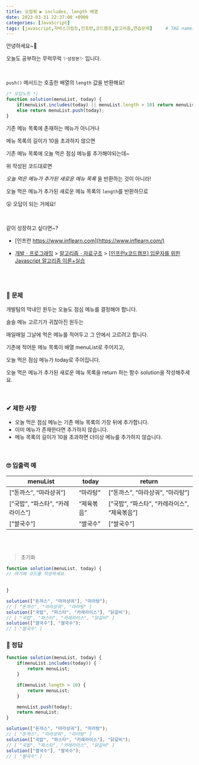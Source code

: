 ```yaml
---
title: 오점뭐 ▶ includes, length 배열
date: 2023-03-31 22:37:00 +0900
categories: [JavaScript]
tags: [javascript,자바스크립트,인프런,코드캠프,알고리즘,연습문제]     # TAG names should always be lowercase
---
```


안녕하세요~👋

오늘도 공부하는 무럭무럭 ✨`성장몬`✨ 입니다. 

<br>

`push()` 메서드는 호출한 배열의 `length` 값을 반환해요!

```javascript
/* 오답노트 */
function solution(menuList, today) {
    if(menuList.includes(today) || menuList.length > 10) return menuList;
	else return menuList.push(today);
}
```

기존 메뉴 목록에 존재하는 메뉴가 아니거나

메뉴 목록의 길이가 10을 초과하지 않으면

기존 메뉴 목록에 오늘 먹은 점심 메뉴를 추가해야되는데~

위 작성된 코드대로면

*오늘 먹은 메뉴가 추가된 새로운 메뉴 목록* 을 반환하는 것이 아니라!

오늘 먹은 메뉴가 추가된 새로운 메뉴 목록의 `length`를 반환하므로

😮 오답이 되는 거에요! 

<br>

같이 성장하고 싶다면~?

+ [인프런 https://www.inflearn.com](https://www.inflearn.com/)

+ [개발ㆍ프로그래밍](https://www.inflearn.com/courses/it-programming) > [알고리즘ㆍ자료구조](https://www.inflearn.com/courses/it-programming/algorithm) > [[인프런x코드캠프] 입문자를 위한 Javascript 알고리즘 이론+실습](https://inf.run/eFWF)

<br>

<br>

### 📝 **문제**

개발팀의 막내인 원두는 오늘도 점심 메뉴를 결정해야 합니다.

슬슬 메뉴 고르기가 귀찮아진 원두는

매일매일 그날에 먹은 메뉴를 적어두고 그 안에서 고르려고 합니다.

기존에 적어둔 메뉴 목록이 배열 menuList로 주어지고,

오늘 먹은 점심 메뉴가 today로 주어집니다.

오늘 먹은 메뉴가 추가된 새로운 메뉴 목록을 return 하는 함수 solution을 작성해주세요.

<br>

### ✔ **제한 사항**

- 오늘 먹은 점심 메뉴는 기존 메뉴 목록의 가장 뒤에 추가합니다.
- 이미 메뉴가 존재한다면 추가하지 않습니다.
- 메뉴 목록의 길이가 10을 초과하면 더이상 메뉴를 추가하지 않습니다.


<br>

### 🙄 **입출력 예**

| menuList                         | today      | return                                       |
| -------------------------------- | ---------- | -------------------------------------------- |
| [”돈까스”, “마라샹궈”]           | “마라탕”   | [”돈까스”, “마라샹궈”, “마라탕”]             |
| [”국밥”, “파스타”, “카레라이스”] | “제육볶음” | [”국밥”, “파스타”, “카레라이스”, “제육볶음”] |
| [”쌀국수”]                       | “쌀국수”   | [“쌀국수”]                                   |

<br>

<br>

> 초기화

```javascript
function solution(menuList, today) {
// 여기에 코드를 작성하세요.
	
	
}

solution(["돈까스", "마라샹궈"], "마라탕"); 
// [ "돈까스", "마라샹궈", "마라탕" ]
solution(["국밥", "파스타", "카레라이스"], "닭갈비"); 
// [ "국밥", "파스타", "카레라이스", "닭갈비" ]
solution(["쌀국수"], "쌀국수"); 
// [ "쌀국수" ]
```

### 💖 정답

```javascript
function solution(menuList, today) {
	if(menuList.includes(today)) {
		return menuList;
	}

	if(menuList.length > 10) {
		return menuList;
	}

	menuList.push(today);
	return menuList;	
}

solution(["돈까스", "마라샹궈"], "마라탕"); 
// [ "돈까스", "마라샹궈", "마라탕" ]
solution(["국밥", "파스타", "카레라이스"], "닭갈비"); 
// [ "국밥", "파스타", "카레라이스", "닭갈비" ]
solution(["쌀국수"], "쌀국수"); 
// [ "쌀국수" ]
```

<br>

<br>

<br>